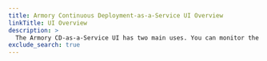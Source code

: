 ```yaml
---
title: Armory Continuous Deployment-as-a-Service UI Overview
linkTitle: UI Overview
description: >
  The Armory CD-as-a-Service UI has two main uses. You can monitor the status of your deployments and perform administrative tasks such as user and secrets management.
exclude_search: true
---
```

